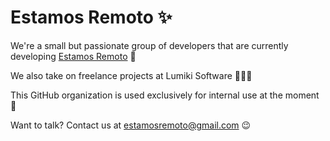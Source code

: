 # Estamos Remoto ✨

We're a small but passionate group of developers that are currently developing [Estamos Remoto](https://estamosremoto.com) 💖

We also take on freelance projects at Lumiki Software 👨🏼‍🏭

This GitHub organization is used exclusively for internal use at the moment 🔏

Want to talk? Contact us at estamosremoto@gmail.com 😉

